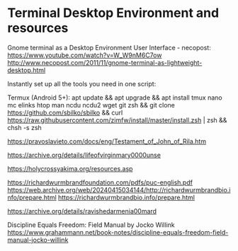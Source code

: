 # Terminal Desktop Environment and resources 

Gnome terminal as a Desktop Environment User Interface - necopost: https://www.youtube.com/watch?v=W_W9nM6C7ow 
http://www.necopost.com/2011/11/gnome-terminal-as-lightweight-desktop.html 

Instantly set up all the tools you need in one script: 

Termux (Android 5+): 
apt update && apt upgrade && apt install tmux nano mc elinks htop man ncdu ncdu2 wget git zsh && git clone https://github.com/sbilko/sbilko && curl https://raw.githubusercontent.com/zimfw/install/master/install.zsh | zsh && chsh -s zsh 


https://pravoslavieto.com/docs/eng/Testament_of_John_of_Rila.htm 

https://archive.org/details/lifeofvirginmary0000unse 

https://holycrossyakima.org/resources.asp 

https://richardwurmbrandfoundation.com/pdfs/puc-english.pdf 
https://web.archive.org/web/20240415034144/http://richardwurmbrandbio.info/prepare.html 
https://richardwurmbrandbio.info/prepare.html 

https://archive.org/details/ravishedarmenia00mard 

Discipline Equals Freedom: Field Manual by Jocko Willink 
https://www.grahammann.net/book-notes/discipline-equals-freedom-field-manual-jocko-willink 

<!--
**Sbilko/Sbilko** is a ✨ _special_ ✨ repository because its `README.md` (this file) appears on your GitHub profile.

## Hi there 👋

Here are some ideas to get you started:

- 🔭 I’m currently working on ...
- 🌱 I’m currently learning ...
- 👯 I’m looking to collaborate on ...
- 🤔 I’m looking for help with ...
- 💬 Ask me about ...
- 📫 How to reach me: ... 
- 😄 : ...
- ⚡ Fun fact: ...
-->
